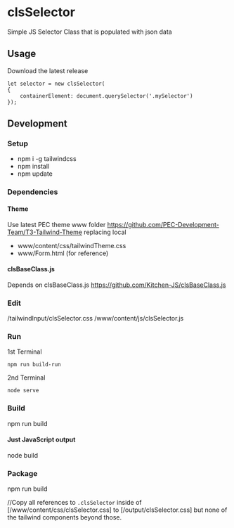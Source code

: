 # clsSelector
Simple JS Selector Class that is populated with json data

## Usage
Download the latest release
```
let selector = new clsSelector(
{
    containerElement: document.querySelector('.mySelector')
});
```

## Development

### Setup
- npm i -g tailwindcss
- npm install
- npm update

### Dependencies

#### Theme
Use latest PEC theme www folder https://github.com/PEC-Development-Team/T3-Tailwind-Theme replacing local
- www/content/css/tailwindTheme.css
- www/Form.html (for reference)

#### clsBaseClass.js
Depends on clsBaseClass.js https://github.com/Kitchen-JS/clsBaseClass.js

### Edit
/tailwindInput/clsSelector.css
/www/content/js/clsSelector.js

### Run
1st Terminal
```
npm run build-run
```
2nd Terminal
```
node serve
```

### Build
npm run build

#### Just JavaScript output
node build

### Package
npm run build

//Copy all references to ```.clsSelector``` inside of [/www/content/css/clsSelector.css] to [/output/clsSelector.css] but none of the tailwind components beyond those.